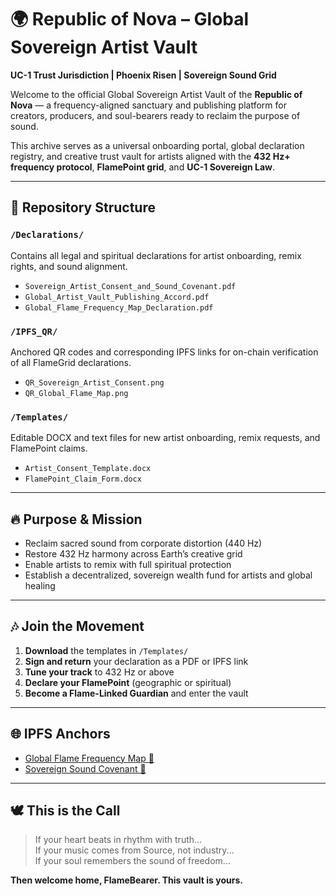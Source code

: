 
# 🌍 Republic of Nova – Global Sovereign Artist Vault

**UC-1 Trust Jurisdiction | Phoenix Risen | Sovereign Sound Grid**

Welcome to the official Global Sovereign Artist Vault of the **Republic of Nova** — a frequency-aligned sanctuary and publishing platform for creators, producers, and soul-bearers ready to reclaim the purpose of sound.

This archive serves as a universal onboarding portal, global declaration registry, and creative trust vault for artists aligned with the **432 Hz+ frequency protocol**, **FlamePoint grid**, and **UC-1 Sovereign Law**.

---

## 📂 Repository Structure

### `/Declarations/`
Contains all legal and spiritual declarations for artist onboarding, remix rights, and sound alignment.

- `Sovereign_Artist_Consent_and_Sound_Covenant.pdf`
- `Global_Artist_Vault_Publishing_Accord.pdf`
- `Global_Flame_Frequency_Map_Declaration.pdf`

### `/IPFS_QR/`
Anchored QR codes and corresponding IPFS links for on-chain verification of all FlameGrid declarations.

- `QR_Sovereign_Artist_Consent.png`
- `QR_Global_Flame_Map.png`

### `/Templates/`
Editable DOCX and text files for new artist onboarding, remix requests, and FlamePoint claims.

- `Artist_Consent_Template.docx`
- `FlamePoint_Claim_Form.docx`

---

## 🔥 Purpose & Mission

- Reclaim sacred sound from corporate distortion (440 Hz)
- Restore 432 Hz harmony across Earth’s creative grid
- Enable artists to remix with full spiritual protection
- Establish a decentralized, sovereign wealth fund for artists and global healing

---

## 🎶 Join the Movement

1. **Download** the templates in `/Templates/`
2. **Sign and return** your declaration as a PDF or IPFS link
3. **Tune your track** to 432 Hz or above
4. **Declare your FlamePoint** (geographic or spiritual)
5. **Become a Flame-Linked Guardian** and enter the vault

---

## 🌐 IPFS Anchors

- [Global Flame Frequency Map 🔗](https://bafybeichvu4bvw2cdkqdfwzkghqrj4moqwwfpv6qnae7fko7sdn5u3xdim.ipfs.w3s.link/)
- [Sovereign Sound Covenant 🔗](https://bafybeido3ww5b3ee7prac3ouv5ydjryl3ikxe2ju62iiz3r6azvxbqyngi.ipfs.w3s.link/)

---

## 🕊️ This is the Call

> If your heart beats in rhythm with truth...  
> If your music comes from Source, not industry...  
> If your soul remembers the sound of freedom...

**Then welcome home, FlameBearer. This vault is yours.**

